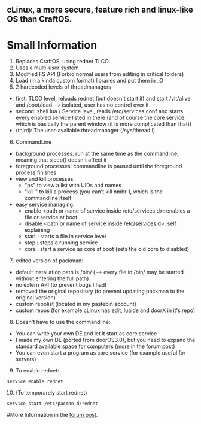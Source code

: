 ## cLinux, a more secure, feature rich and linux-like OS than CraftOS.

# Small Information

1. Replaces CraftOS, using rednet TLCO
2. Uses a multi-user system
3. Modified FS API (Forbid normal users from editing in critical folders)
4. Load (in a kinda custom format) libraries and put them in _G
5. 2 hardcoded levels of threadmanagers
  * first: TLCO level, reloads rednet (but doesn't start it) and start /vit/alive and /boot/load --> isolated, user has no control over it
  * second: shell.lua / Service level, reads /etc/services.conf and starts every enabled service listed in there (and of course the core service, which is basically the parent window (it is more complicated than that))
  * (third): The user-available threadmanager (/sys/thread.l)
6. CommandLine
  * background processes: run at the same time as the commandline, meaning that sleep() doesn't affect it
  * foreground processes: commandline is paused until the foreground process finishes
  * view and kill processes: 
    * "ps" to view a list with UIDs and names
	* "kill <uid>" to kill a process (you can't kill nmbr 1, which is the commandline itself
  * easy service managing:
    * enable <path or name of service inside /etc/services.d>: enables a file or service at boot
    * disable <path or name of service inside /etc/services.d>: self explaining
    * start <path>: starts a file in service level
    * stop <path>: stops a running service
    * core <path or name of service>: start a service as core at boot (sets the old core to disabled)
7. edited version of packman:
  * default installation path is /bin/ (--> every file in /bin/ may be started without entering the full path)
  * no extern API (to prevent bugs I had)
  * removed the original repository (to prevent updating packman to the original version)
  * custom repolist (located in my pastebin account)
  * custom repos (for example cLinux has edit, luaide and doorX in it's repo)
8. Doesn't have to use the commandline:
  * You can write your own DE and let it start as core service
  * I made my own DE (ported from doorOS3.0), but you need to expand the standard available space for computers (more in the forum post)
  * You can even start a program as core service (for example useful for servers)
9. To enable rednet:
```
service enable rednet
```
10. (To temporarely start rednet)
```
service start /etc/pacman.d/rednet
```

#More Information in the [forum post](http://www.computercraft.info/forums2/index.php?/topic/27573-clinux-optional-desktop-enviroment-bye-craftos-kappa/).